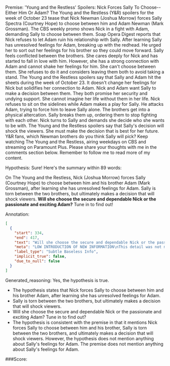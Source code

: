 
Premise:
'Young and the Restless' Spoilers: Nick Forces Sally To Choose-- Either Him Or Adam?
The Young and the Restless (Y&R) spoilers for the week of October 23 tease that Nick Newman (Joshua Morrow) forces Sally Spectra (Courtney Hope) to choose between him and Adam Newman (Mark Grossman). The CBS weekly promo shows Nick in a fight with Adam, demanding Sally to choose between them.
Soap Opera Digest reports that Nick refuses to let Adam ruin his relationship with Sally. After learning Sally has unresolved feelings for Adam, breaking up with the redhead. He urged her to sort out her feelings for his brother so they could move forward.
Sally feels conflicted between the brothers. She cares deeply for Nick and has started to fall in love with him. However, she has a strong connection with Adam and cannot shake her feelings for him. She can't choose between them. She refuses to do it and considers leaving them both to avoid taking a stand.
The Young and the Restless spoilers say that Sally and Adam hit the sheets during the week of October 23. It doesn't change her feelings for Nick but solidifies her connection to Adam.
Nick and Adam want Sally to make a decision between them. They both promise her security and undying support. She cannot imagine her life without them in her life. Nick refuses to sit on the sidelines while Adam makes a play for Sally. He attacks Adam, trying to force him to leave Sally alone.
The brothers get into a physical altercation. Sally breaks them up, ordering them to stop fighting with each other. Nick turns to Sally and demands she decide who she wants to be with.
The Young and the Restless spoilers say that Sally's decision will shock the viewers. She must make the decision that is best for her future.
Y&R fans, which Newman brothers do you think Sally will pick? Keep watching The Young and the Restless, airing weekdays on CBS and streaming on Paramount Plus. Please share your thoughts with me in the comments section below. Remember to follow me to read more of my content.

Hypothesis:
Sure! Here's the summary within 89 words:

On The Young and the Restless, Nick (Joshua Morrow) forces Sally (Courtney Hope) to choose between him and his brother Adam (Mark Grossman), after learning she has unresolved feelings for Adam. Sally is torn between the two brothers, but ultimately makes a decision that will shock viewers. **Will she choose the secure and dependable Nick or the passionate and exciting Adam?** Tune in to find out!

Annotation:
```json
[
  {
    "start": 334,
    "end": 417,
    "text": "Will she choose the secure and dependable Nick or the passionate and exciting Adam?",
    "meta": "LOW INTRODUCTION OF NEW INFORMATION\nThis detail was not mentioned in the source content.",
    "label_type": "Subtle Baseless Info",
    "implicit_true": false,
    "due_to_null": false
  }
]
```

Generated_reasoning:
Yes, the hypothesis is true. 
- The hypothesis states that Nick forces Sally to choose between him and his brother Adam, after learning she has unresolved feelings for Adam. 
- Sally is torn between the two brothers, but ultimately makes a decision that will shock viewers. 
- Will she choose the secure and dependable Nick or the passionate and exciting Adam? Tune in to find out? 
- The hypothesis is consistent with the premise in that it mentions Nick forces Sally to choose between him and his brother, Sally is torn between the two brothers, and ultimately makes a decision that will shock viewers. However, the hypothesis does not mention anything about Sally's feelings for Adam. The premise does not mention anything about Sally's feelings for Adam.

###Score:
